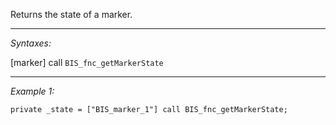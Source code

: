 Returns the state of a marker.


---
*Syntaxes:*

[marker] call `BIS_fnc_getMarkerState`

---
*Example 1:*

```sqf
private _state = ["BIS_marker_1"] call BIS_fnc_getMarkerState;
```